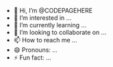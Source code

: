 - 👋 Hi, I’m @CODEPAGEHERE
- 👀 I’m interested in ...
- 🌱 I’m currently learning ...
- 💞️ I’m looking to collaborate on ...
- 📫 How to reach me ...
- 😄 Pronouns: ...
- ⚡ Fun fact: ...

<!---
CODEPAGEHERE/CODEPAGEHERE is a ✨ special ✨ repository because its `README.md` (this file) appears on your GitHub profile.
You can click the Preview link to take a look at your changes.
--->
